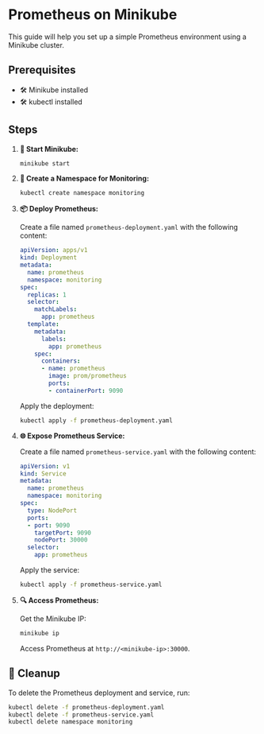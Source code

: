 # Prometheus on Minikube

This guide will help you set up a simple Prometheus environment using a Minikube cluster.

## Prerequisites

- 🛠️ Minikube installed
- 🛠️ kubectl installed

## Steps

1. **🚀 Start Minikube:**

    ```sh
    minikube start
    ```

2. **📂 Create a Namespace for Monitoring:**

    ```sh
    kubectl create namespace monitoring
    ```

3. **📦 Deploy Prometheus:**

    Create a file named `prometheus-deployment.yaml` with the following content:

    ```yaml
    apiVersion: apps/v1
    kind: Deployment
    metadata:
      name: prometheus
      namespace: monitoring
    spec:
      replicas: 1
      selector:
        matchLabels:
          app: prometheus
      template:
        metadata:
          labels:
            app: prometheus
        spec:
          containers:
          - name: prometheus
            image: prom/prometheus
            ports:
            - containerPort: 9090
    ```

    Apply the deployment:

    ```sh
    kubectl apply -f prometheus-deployment.yaml
    ```

4. **🌐 Expose Prometheus Service:**

    Create a file named `prometheus-service.yaml` with the following content:

    ```yaml
    apiVersion: v1
    kind: Service
    metadata:
      name: prometheus
      namespace: monitoring
    spec:
      type: NodePort
      ports:
      - port: 9090
        targetPort: 9090
        nodePort: 30000
      selector:
        app: prometheus
    ```

    Apply the service:

    ```sh
    kubectl apply -f prometheus-service.yaml
    ```

5. **🔍 Access Prometheus:**

    Get the Minikube IP:

    ```sh
    minikube ip
    ```

    Access Prometheus at `http://<minikube-ip>:30000`.

## 🧹 Cleanup

To delete the Prometheus deployment and service, run:

```sh
kubectl delete -f prometheus-deployment.yaml
kubectl delete -f prometheus-service.yaml
kubectl delete namespace monitoring
```

